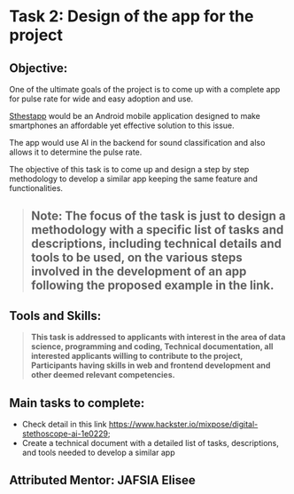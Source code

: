 # Task 2: Design of the app for the project 

## Objective: 
One of the ultimate goals of the project is to come up with a complete app for pulse rate for wide and easy adoption and use.

[Sthestapp](https://www.hackster.io/mixpose/digital-stethoscope-ai-1e0229) would be an Android mobile application designed to make smartphones
an affordable yet effective solution to this issue.

The app would use AI in the backend for sound classification and also allows it to determine the pulse rate.

The objective of this task is to come up and design a step by step methodology to develop a similar app keeping the same feature and functionalities.

> ## **Note:** The focus of the task is just to design a methodology with a specific list of tasks and descriptions, including technical details and tools to be used, on the various steps involved in the development of an app following the proposed example in the link.  


## Tools and Skills: 
>**This task is addressed to applicants with interest in the area of data science, programming and coding, Technical documentation, all interested applicants willing to contribute to the project, Participants having skills in web and frontend development and other deemed relevant competencies.**

## Main tasks to complete:
- Check detail in this link https://www.hackster.io/mixpose/digital-stethoscope-ai-1e0229;
- Create a technical document with a detailed list of tasks, descriptions, and tools needed to develop a similar app

## Attributed Mentor: JAFSIA Elisee